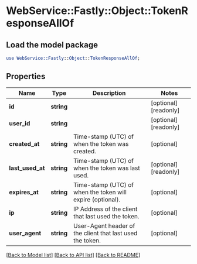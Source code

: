 # WebService::Fastly::Object::TokenResponseAllOf

## Load the model package
```perl
use WebService::Fastly::Object::TokenResponseAllOf;
```

## Properties
Name | Type | Description | Notes
------------ | ------------- | ------------- | -------------
**id** | **string** |  | [optional] [readonly] 
**user_id** | **string** |  | [optional] [readonly] 
**created_at** | **string** | Time-stamp (UTC) of when the token was created. | [optional] 
**last_used_at** | **string** | Time-stamp (UTC) of when the token was last used. | [optional] [readonly] 
**expires_at** | **string** | Time-stamp (UTC) of when the token will expire (optional). | [optional] 
**ip** | **string** | IP Address of the client that last used the token. | [optional] 
**user_agent** | **string** | User-Agent header of the client that last used the token. | [optional] 

[[Back to Model list]](../README.md#documentation-for-models) [[Back to API list]](../README.md#documentation-for-api-endpoints) [[Back to README]](../README.md)


